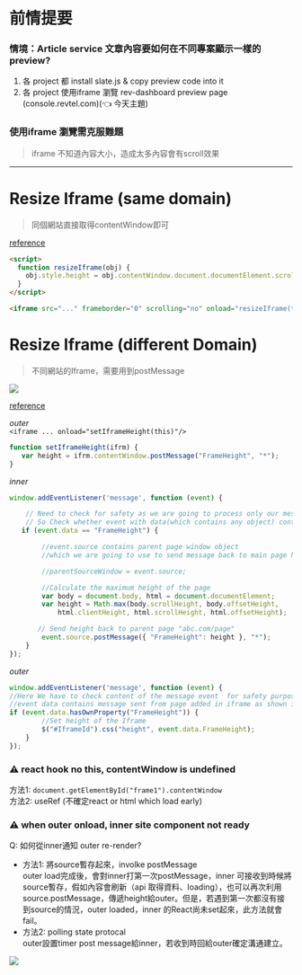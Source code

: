 # 前情提要  
### 情境：Article service 文章內容要如何在不同專案顯示一樣的preview?  
1. 各 project 都 install slate.js & copy preview code into it
2. 各 project 使用iframe 瀏覽 rev-dashboard preview page (console.revtel.com)(👈 今天主題)

### 使用iframe 瀏覽需克服難題  
> iframe 不知道內容大小，造成太多內容會有scroll效果  
  
---
# Resize Iframe (same domain)
> 同個網站直接取得contentWindow即可  

[reference](https://stackoverflow.com/a/9976309/13797221)  
```html
<script>
  function resizeIframe(obj) {
    obj.style.height = obj.contentWindow.document.documentElement.scrollHeight + 'px';
  }
</script>

<iframe src="..." frameborder="0" scrolling="no" onload="resizeIframe(this)" />
```

# Resize Iframe (different Domain)
> 不同網站的Iframe，需要用到postMessage  

<img src="https://user-images.githubusercontent.com/35591116/103844760-8f750880-50d5-11eb-8581-11883fb0de3a.png" />    

[reference](https://stackoverflow.com/a/42308842/13797221)  

*outer*  
`<iframe ... onload="setIframeHeight(this)"/>`
```js
function setIframeHeight(ifrm) {
   var height = ifrm.contentWindow.postMessage("FrameHeight", "*");   
}
```

*inner*
```js
window.addEventListener('message', function (event) {

    // Need to check for safety as we are going to process only our messages
    // So Check whether event with data(which contains any object) contains our message here its "FrameHeight"
   if (event.data == "FrameHeight") {

        //event.source contains parent page window object 
        //which we are going to use to send message back to main page here "abc.com/page"

        //parentSourceWindow = event.source;

        //Calculate the maximum height of the page
        var body = document.body, html = document.documentElement;
        var height = Math.max(body.scrollHeight, body.offsetHeight,
            html.clientHeight, html.scrollHeight, html.offsetHeight);

       // Send height back to parent page "abc.com/page"
        event.source.postMessage({ "FrameHeight": height }, "*");       
    }
});
```
*outer*   
```js
window.addEventListener('message', function (event) {
//Here We have to check content of the message event  for safety purpose
//event data contains message sent from page added in iframe as shown in step 3
if (event.data.hasOwnProperty("FrameHeight")) {
        //Set height of the Iframe
        $("#IframeId").css("height", event.data.FrameHeight);        
    }
});
```

### ⚠ react hook no this, contentWindow is undefined  
方法1: `document.getElementById("frame1").contentWindow`  
方法2: useRef (不確定react or html which load early)  

### ⚠ when outer onload, inner site component not ready
Q: 如何從inner通知 outer re-render?  
- 方法1: 將source暫存起來，involke postMessage  
outer load完成後，會對inner打第一次postMessage，inner 可接收到時候將source暫存，假如內容會刷新（api 取得資料、loading），也可以再次利用source.postMessage，傳遞height給outer。但是，若遇到第一次都沒有接到source的情況，outer loaded，inner 的React尚未set起來，此方法就會fail。
- 方法2: polling state protocal  
outer設置timer post message給inner，若收到時回給outer確定溝通建立。
<img src="https://user-images.githubusercontent.com/35591116/103844294-8cc5e380-50d4-11eb-9277-215c35a0ede5.png" />
